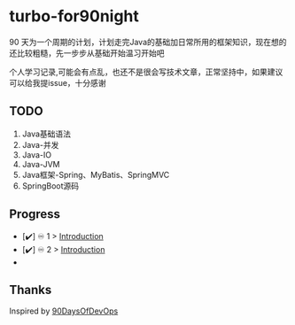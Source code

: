 # turbo-for90night
 90 天为一个周期的计划，计划走完Java的基础加日常所用的框架知识，现在想的还比较粗糙，先一步步从基础开始温习开始吧

 个人学习记录,可能会有点乱，也还不是很会写技术文章，正常坚持中，如果建议可以给我提issue，十分感谢
## TODO
1. Java基础语法
2. Java-并发
3. Java-IO
4. Java-JVM
5. Java框架-Spring、MyBatis、SpringMVC
6. SpringBoot源码

## Progress

- [✔️] ♾️ 1 > [Introduction](Days/day01.md)
- [✔️] ♾️ 2 > [Introduction](Days/day02.md)
- 
## Thanks
Inspired by  [90DaysOfDevOps](https://github.com/MichaelCade/)

